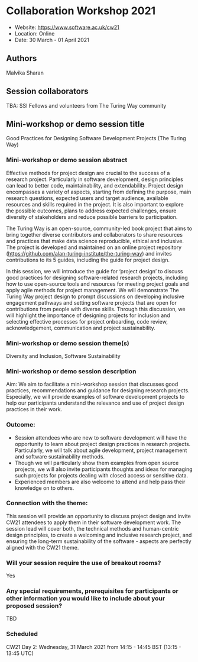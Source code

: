 # Collaboration Workshop 2021

* Website: https://www.software.ac.uk/cw21
* Location: Online
* Date: 30 March - 01 April 2021

## Authors
Malvika Sharan

## Session collaborators
TBA: SSI Fellows and volunteers from The Turing Way community

## Mini-workshop or demo session title
Good Practices for Designing Software Development Projects (The Turing Way)

### Mini-workshop or demo session abstract
Effective methods for project design are crucial to the success of a research project. 
Particularly in software development, design principles can lead to better code, maintainability, and extendability. 
Project design encompasses a variety of aspects, starting from defining the purpose, main research questions, expected users and target audience, available resources and skills required in the project. 
It is also important to explore the possible outcomes, plans to address expected challenges, ensure diversity of stakeholders and reduce possible barriers to participation.

The Turing Way is an open-source, community-led book project that aims to bring together diverse contributors and collaborators to share resources and practices that make data science reproducible, ethical and inclusive. 
The project is developed and maintained on an online project repository (https://github.com/alan-turing-institute/the-turing-way) and invites contributions to its 5 guides, including the guide for project design.

In this session, we will introduce the guide for ‘project design’ to discuss good practices for designing software-related research projects, including how to use open-source tools and resources for meeting project goals and apply agile methods for project management. 
We will demonstrate The Turing Way project design to prompt discussions on developing inclusive engagement pathways and setting software projects that are open for contributions from people with diverse skills. 
Through this discussion, we will highlight the importance of designing projects for inclusion and selecting effective processes for project onboarding, code review, acknowledgement, communication and project sustainability.

### Mini-workshop or demo session theme(s)
Diversity and Inclusion, Software Sustainability

### Mini-workshop or demo session description
Aim: We aim to facilitate a mini-workshop session that discusses good practices, recommendations and guidance for designing research projects. 
Especially, we will provide examples of software development projects to help our participants understand the relevance and use of project design practices in their work.
 
### Outcome:
- Session attendees who are new to software development will have the opportunity to learn about project design practices in research projects. Particularly, we will talk about agile development, project management and software sustainability methods.
- Though we will particularly show them examples from open source projects, we will also invite participants thoughts and ideas for managing such projects for projects dealing with closed access or sensitive data.
- Experienced members are also welcome to attend and help pass their knowledge on to others.

### Connection with the theme: 
This session will provide an opportunity to discuss project design and invite CW21 attendees to apply them in their software development work. 
The session lead will cover both, the technical methods and human-centric design principles, to create a welcoming and inclusive research project, and ensuring the long-term sustainability of the software - aspects are perfectly aligned with the CW21 theme.

### Will your session require the use of breakout rooms?
Yes

### Any special requirements, prerequisites for participants or other information you would like to include about your proposed session?
TBD

### Scheduled
CW21 Day 2: Wednesday, 31 March 2021 from 14:15 - 14:45 BST (13:15 - 13:45 UTC)

